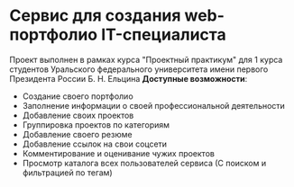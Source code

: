 # Сервис для создания web-портфолио IT-специалиста 
Проект выполнен в рамках курса "Проектный практикум" для 1 курса студентов Уральского федерального университета имени первого Президента России Б. Н. Ельцина
**Доступные возможности**:
* Cоздание своего портфолио
* Заполнение информации о своей профессиональной деятельности
* Добавление своих проектов
* Группировка проектов по категориям
* Добавление своего резюме
* Добавление ссылок на свои соцсети
* Комментирование и оценивание чужих проектов
* Просмотр каталога всех пользователей сервиса (С поиском и фильтрацией по тегам)